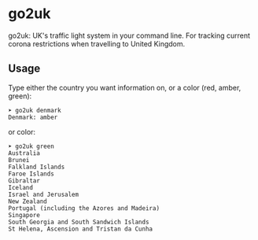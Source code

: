 # go2uk
go2uk: UK's traffic light system in your command line. For tracking current corona restrictions when travelling to United Kingdom.

## Usage

Type either the country you want information on, or a color (red, amber, green):

```python3
➤ go2uk denmark
Denmark: amber
```
or color:
```python3
➤ go2uk green
Australia
Brunei
Falkland Islands
Faroe Islands
Gibraltar
Iceland
Israel and Jerusalem
New Zealand
Portugal (including the Azores and Madeira)
Singapore
South Georgia and South Sandwich Islands
St Helena, Ascension and Tristan da Cunha
```
